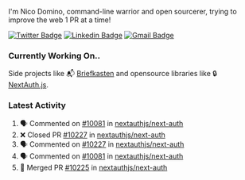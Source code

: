 
I'm Nico Domino, command-line warrior and open sourcerer, trying to improve the web 1 PR at a time!

[![Twitter Badge](https://img.shields.io/badge/-@ndom91-1ca0f1?style=flat-square&labelColor=1ca0f1&logo=twitter&logoColor=white&link=https://twitter.com/ndom91)](https://twitter.com/ndom91) [![Linkedin Badge](https://img.shields.io/badge/-ndom91-blue?style=flat-square&logo=Linkedin&logoColor=white&link=https://www.linkedin.com/in/ndom91/)](https://www.linkedin.com/in/ndom91/) [![Gmail Badge](https://img.shields.io/badge/-yo@ndo.dev-c14438?style=flat-square&logo=mail.ru&logoColor=white&link=mailto:yo@ndo.dev)](mailto:yo@ndo.dev)

### Currently Working On..

Side projects like 📬 [Briefkasten](https://briefkastenhq.com) and opensource libraries like 🔒 [NextAuth.js](https://github.com/nextauthjs/next-auth).

<!--START_SECTION_PROFILE_VIEWS:readme-info-->
<!--END_SECTION_PROFILE_VIEWS:readme-info-->

<!--START_SECTION_DAILY_COMMIT:readme-info-->
<!--END_SECTION_DAILY_COMMIT:readme-info-->

<!--START_SECTION_WEEKLY_COMMIT:readme-info-->
<!--END_SECTION_WEEKLY_COMMIT:readme-info-->

### Latest Activity

<!--START_SECTION:activity-->
1. 🗣 Commented on [#10081](https://github.com/nextauthjs/next-auth/issues/10081#issuecomment-1980078210) in [nextauthjs/next-auth](https://github.com/nextauthjs/next-auth)
2. ❌ Closed PR [#10227](https://github.com/nextauthjs/next-auth/pull/10227) in [nextauthjs/next-auth](https://github.com/nextauthjs/next-auth)
3. 🗣 Commented on [#10227](https://github.com/nextauthjs/next-auth/pull/10227#issuecomment-1979964527) in [nextauthjs/next-auth](https://github.com/nextauthjs/next-auth)
4. 🗣 Commented on [#10081](https://github.com/nextauthjs/next-auth/issues/10081#issuecomment-1979962879) in [nextauthjs/next-auth](https://github.com/nextauthjs/next-auth)
5. 🎉 Merged PR [#10225](https://github.com/nextauthjs/next-auth/pull/10225) in [nextauthjs/next-auth](https://github.com/nextauthjs/next-auth)
<!--END_SECTION:activity-->
